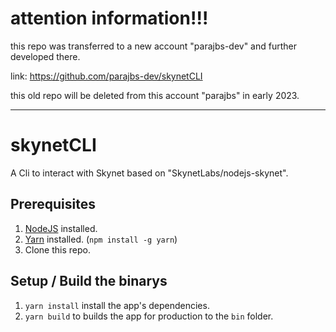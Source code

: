 # attention information!!!
this repo was transferred to a new account "parajbs-dev" and further developed there.

link: https://github.com/parajbs-dev/skynetCLI

this old repo will be deleted from this account "parajbs" in early 2023.

---

# skynetCLI
A Cli to interact with Skynet based on "SkynetLabs/nodejs-skynet".

## Prerequisites

1. [NodeJS](https://nodejs.org/en/download/) installed.
1. [Yarn](https://yarnpkg.com/getting-started/install) installed. (`npm install -g yarn`)
1. Clone this repo.

## Setup / Build the binarys

1. `yarn install`
   install the app's dependencies.
1. `yarn build`
   to builds the app for production to the `bin` folder.

